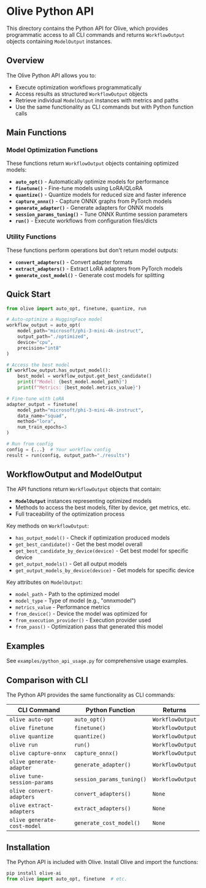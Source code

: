 # Olive Python API

This directory contains the Python API for Olive, which provides programmatic access to all CLI commands and returns `WorkflowOutput` objects containing `ModelOutput` instances.

## Overview

The Olive Python API allows you to:

- Execute optimization workflows programmatically
- Access results as structured `WorkflowOutput` objects
- Retrieve individual `ModelOutput` instances with metrics and paths
- Use the same functionality as CLI commands but with Python function calls

## Main Functions

### Model Optimization Functions
These functions return `WorkflowOutput` objects containing optimized models:

- **`auto_opt()`** - Automatically optimize models for performance
- **`finetune()`** - Fine-tune models using LoRA/QLoRA
- **`quantize()`** - Quantize models for reduced size and faster inference
- **`capture_onnx()`** - Capture ONNX graphs from PyTorch models
- **`generate_adapter()`** - Generate adapters for ONNX models
- **`session_params_tuning()`** - Tune ONNX Runtime session parameters
- **`run()`** - Execute workflows from configuration files/dicts

### Utility Functions
These functions perform operations but don't return model outputs:

- **`convert_adapters()`** - Convert adapter formats
- **`extract_adapters()`** - Extract LoRA adapters from PyTorch models
- **`generate_cost_model()`** - Generate cost models for splitting

## Quick Start

```python
from olive import auto_opt, finetune, quantize, run

# Auto-optimize a HuggingFace model
workflow_output = auto_opt(
    model_path="microsoft/phi-3-mini-4k-instruct",
    output_path="./optimized",
    device="cpu",
    precision="int8"
)

# Access the best model
if workflow_output.has_output_model():
    best_model = workflow_output.get_best_candidate()
    print(f"Model: {best_model.model_path}")
    print(f"Metrics: {best_model.metrics_value}")

# Fine-tune with LoRA
adapter_output = finetune(
    model_path="microsoft/phi-3-mini-4k-instruct", 
    data_name="squad",
    method="lora",
    num_train_epochs=3
)

# Run from config
config = {...}  # Your workflow config
result = run(config, output_path="./results")
```

## WorkflowOutput and ModelOutput

The API functions return `WorkflowOutput` objects that contain:

- **`ModelOutput`** instances representing optimized models
- Methods to access the best models, filter by device, get metrics, etc.
- Full traceability of the optimization process

Key methods on `WorkflowOutput`:
- `has_output_model()` - Check if optimization produced models
- `get_best_candidate()` - Get the best model overall
- `get_best_candidate_by_device(device)` - Get best model for specific device
- `get_output_models()` - Get all output models
- `get_output_models_by_device(device)` - Get models for specific device

Key attributes on `ModelOutput`:
- `model_path` - Path to the optimized model
- `model_type` - Type of model (e.g., "onnxmodel")
- `metrics_value` - Performance metrics
- `from_device()` - Device the model was optimized for
- `from_execution_provider()` - Execution provider used
- `from_pass()` - Optimization pass that generated this model

## Examples

See `examples/python_api_usage.py` for comprehensive usage examples.

## Comparison with CLI

The Python API provides the same functionality as CLI commands:

| CLI Command | Python Function | Returns |
|-------------|----------------|---------|
| `olive auto-opt` | `auto_opt()` | `WorkflowOutput` |
| `olive finetune` | `finetune()` | `WorkflowOutput` |
| `olive quantize` | `quantize()` | `WorkflowOutput` |
| `olive run` | `run()` | `WorkflowOutput` |
| `olive capture-onnx` | `capture_onnx()` | `WorkflowOutput` |
| `olive generate-adapter` | `generate_adapter()` | `WorkflowOutput` |
| `olive tune-session-params` | `session_params_tuning()` | `WorkflowOutput` |
| `olive convert-adapters` | `convert_adapters()` | `None` |
| `olive extract-adapters` | `extract_adapters()` | `None` |
| `olive generate-cost-model` | `generate_cost_model()` | `None` |

## Installation

The Python API is included with Olive. Install Olive and import the functions:

```python
pip install olive-ai
from olive import auto_opt, finetune  # etc.
```